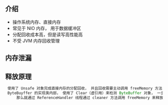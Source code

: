 ## 介绍

* 操作系统内存、直接内存
* 常见于 NIO 内存， 用于数据缓冲区
* 分配回收成本高，但是读写高性能高
* 不受 JVM 内存回收管理



## 内存泄漏

## 释放原理

```java
 使用了 Unsafe 对象完成直接内存的分配回收， 并且回收需要主动调用 freeMemory 方法
 ByteBuyffer 的实现类内部， 使用了 Clear（虚引用）来检测 ByteBuffer 对象， 一旦 ByteBuffer 对象被垃圾回收
     那么就通过 ReferenceHandler 线程通过 cleaner 方法调用 freeMemory 来释放内存
     
 
```

